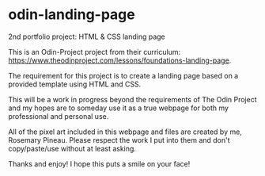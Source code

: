 # odin-landing-page
2nd portfolio project: HTML &amp; CSS landing page

This is an Odin-Project project from their curriculum: https://www.theodinproject.com/lessons/foundations-landing-page.

The requirement for this project is to create a landing page based on a provided template using HTML and CSS.

This will be a work in progress beyond the requirements of The Odin Project and my hopes are to someday use it as a true webpage for both my professional and personal use.

All of the pixel art included in this webpage and files are created by me, Rosemary Pineau. Please respect the work I put into them and don't copy/paste/use without at least asking.

Thanks and enjoy! I hope this puts a smile on your face!
